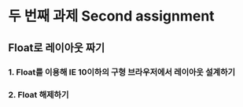 # 두 번째 과제 Second assignment

## Float로 레이아웃 짜기

### 1. Float를 이용해 IE 10이하의 구형 브라우저에서 레이아웃 설계하기
### 2. Float 해제하기

